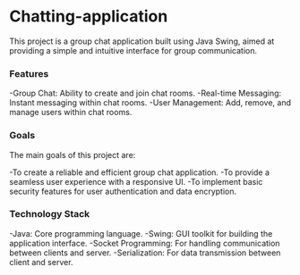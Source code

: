 # Chatting-application
This project is a group chat application built using Java Swing, aimed at providing a simple and intuitive interface for group communication.

### Features
-Group Chat: Ability to create and join chat rooms.
-Real-time Messaging: Instant messaging within chat rooms.
-User Management: Add, remove, and manage users within chat rooms.

### Goals
The main goals of this project are:

-To create a reliable and efficient group chat application.
-To provide a seamless user experience with a responsive UI.
-To implement basic security features for user authentication and data encryption.
### Technology Stack
-Java: Core programming language.
-Swing: GUI toolkit for building the application interface.
-Socket Programming: For handling communication between clients and server.
-Serialization: For data transmission between client and server.
